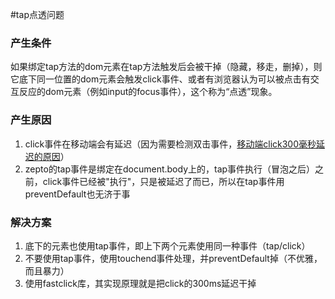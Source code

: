 #tap点透问题
### 产生条件
如果绑定tap方法的dom元素在tap方法触发后会被干掉（隐藏，移走，删掉），则它底下同一位置的dom元素会触发click事件、或者有浏览器认为可以被点击有交互反应的dom元素（例如input的focus事件），这个称为“点透”现象。
### 产生原因
1. click事件在移动端会有延迟（因为需要检测双击事件，[移动端click300毫秒延迟的原因](http://blogs.telerik.com/appbuilder/posts/13-11-21/what-exactly-is.....-the-300ms-click-delay)）
2. zepto的tap事件是绑定在document.body上的，tap事件执行（冒泡之后）之前，click事件已经被"执行"，只是被延迟了而已，所以在tap事件用preventDefault也无济于事

### 解决方案
1. 底下的元素也使用tap事件，即上下两个元素使用同一种事件（tap/click）
2. 不要使用tap事件，使用touchend事件处理，并preventDefault掉（不优雅，而且暴力）
3. 使用fastclick库，其实现原理就是把click的300ms延迟干掉
